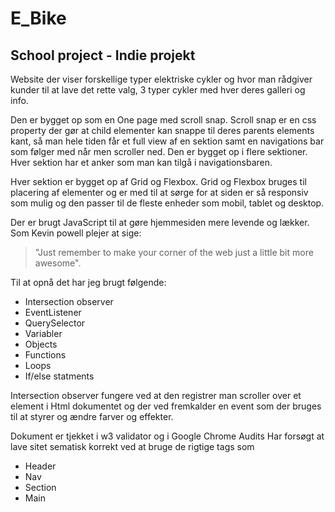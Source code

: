 # E_Bike
School project - Indie projekt
---
Website der viser forskellige typer elektriske cykler og hvor man rådgiver kunder til at lave det rette valg, 3 typer cykler med hver deres galleri og info. 

Den er bygget op som en One page med scroll snap. Scroll snap er en css property der gør at child elementer kan snappe til deres parents elements kant, så man hele tiden får et full view af en sektion samt en navigations bar som følger med når men scroller ned.
Den er bygget op i flere sektioner. Hver sektion har et anker som man kan tilgå i navigationsbaren.

Hver sektion er bygget op af Grid og Flexbox. Grid og Flexbox bruges til placering af elementer og er med til at sørge for at siden er så responsiv som mulig og den passer til de fleste enheder som mobil, tablet og desktop.

Der er brugt JavaScript til at gøre hjemmesiden mere levende og lækker. Som Kevin powell plejer at sige:
> "Just remember to make your corner of the web just a little bit more awesome".

Til at opnå det har jeg brugt følgende:

* Intersection observer
* EventListener
* QuerySelector
* Variabler
* Objects
* Functions
* Loops
* If/else statments
 
Intersection observer fungere ved at den registrer man scroller over et element i Html dokumentet og der ved fremkalder en event som der bruges til at styrer og ændre farver og effekter.

Dokument er tjekket i w3 validator og i  Google Chrome Audits
Har forsøgt at lave sitet sematisk korrekt ved at bruge de rigtige tags som 
* Header 
* Nav 
* Section
* Main

 
